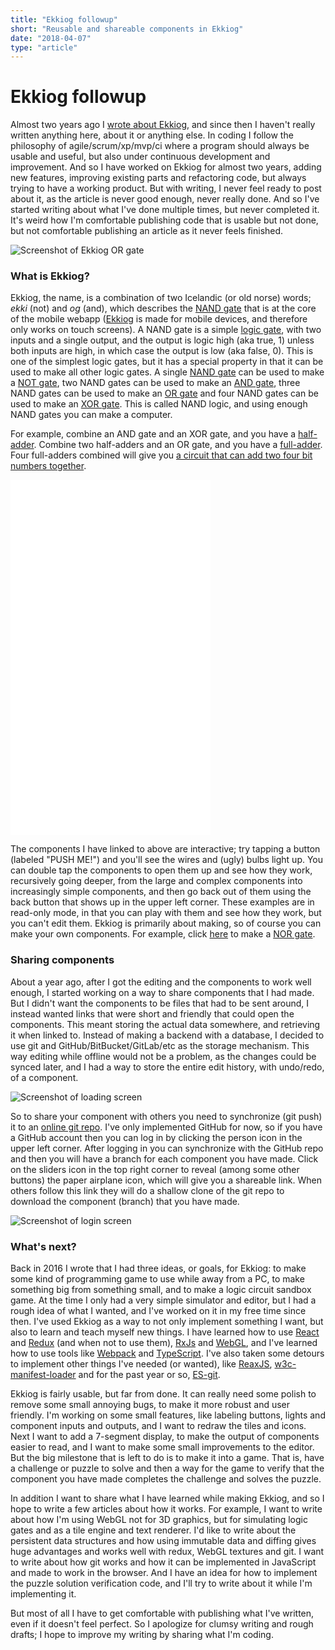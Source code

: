 ```yaml
---
title: "Ekkiog followup"
short: "Reusable and shareable components in Ekkiog"
date: "2018-04-07"
type: "article"
---
```


# Ekkiog followup

Almost two years ago I [wrote about Ekkiog](https://mariusgundersen.net/ekkiog/), and since then I haven't really written anything here, about it or anything else. In coding I follow the philosophy of agile/scrum/xp/mvp/ci where a program should always be usable and useful, but also under continuous development and improvement. And so I have worked on Ekkiog for almost two years, adding new features, improving existing parts and refactoring code, but always trying to have a working product. But with writing, I never feel ready to post about it, as the article is never good enough, never really done. And so I've started writing about what I've done multiple times, but never completed it. It's weird how I'm comfortable publishing code that is usable but not done, but not comfortable publishing an article as it never feels finished.

![Screenshot of Ekkiog OR gate](or.png)

### What is Ekkiog?

Ekkiog, the name, is a combination of two Icelandic (or old norse) words; *ekki* (not) and *og* (and), which describes the [NAND gate](https://en.wikipedia.org/wiki/NAND_gate) that is at the core of the mobile webapp ([Ekkiog](https://ekkiog.mariusgundersen.net) is made for mobile devices, and therefore only works on touch screens). A NAND gate is a simple [logic gate](https://en.wikipedia.org/wiki/Logic_gate), with two inputs and a single output, and the output is logic high (aka true, 1) unless both inputs are high, in which case the output is low (aka false, 0). This is one of the simplest logic gates, but it has a special property in that it can be used to make all other logic gates. A single [NAND gate](https://ekkiog.mariusgundersen.net/c/NAND/github.com/mariusGundersen/ekkiog-workspace) can be used to make a [NOT gate](https://ekkiog.mariusgundersen.net/c/NOT/github.com/mariusGundersen/ekkiog-workspace), two NAND gates can be used to make an [AND gate](https://ekkiog.mariusgundersen.net/c/AND/github.com/mariusGundersen/ekkiog-workspace), three NAND gates can be used to make an [OR gate](https://ekkiog.mariusgundersen.net/c/OR/github.com/mariusGundersen/ekkiog-workspace) and four NAND gates can be used to make an [XOR gate](https://ekkiog.mariusgundersen.net/c/XOR/github.com/mariusGundersen/ekkiog-workspace). This is called NAND logic, and using enough NAND gates you can make a computer.

For example, combine an AND gate and an XOR gate, and you have a [half-adder](https://ekkiog.mariusgundersen.net/c/HALF-ADDER/github.com/mariusgundersen/ekkiog-workspace). Combine two half-adders and an OR gate, and you have a [full-adder](https://ekkiog.mariusgundersen.net/c/HALF-ADDER/github.com/mariusgundersen/ekkiog-workspace). Four full-adders combined will give you [a circuit that can add two four bit numbers together](https://ekkiog.mariusgundersen.net/c/ADD-DEMO/github.com/mariusgundersen/ekkiog-workspace).

<iframe width="320" height="568" src="//www.youtube.com/embed/ROARDHocWkQ" frameborder="0" allowfullscreen></iframe>

The components I have linked to above are interactive; try tapping a button (labeled "PUSH ME!") and you'll see the wires and (ugly) bulbs light up. You can double tap the components to open them up and see how they work, recursively going deeper, from the large and complex components into increasingly simple components, and then go back out of them using the back button that shows up in the upper left corner. These examples are in read-only mode, in that you can play with them and see how they work, but you can't edit them. Ekkiog is primarily about making, so of course you can make your own components. For example, click [here](https://ekkiog.mariusgundersen.net/c/NOR) to make a [NOR gate](https://en.wikipedia.org/wiki/NAND_logic#NOR).

### Sharing components

About a year ago, after I got the editing and the components to work well enough, I started working on a way to share components that I had made. But I didn't want the components to be files that had to be sent around, I instead wanted links that were short and friendly that could open the components. This meant storing the actual data somewhere, and retrieving it when linked to. Instead of making a backend with a database, I decided to use git and GitHub/BitBucket/GitLab/etc as the storage mechanism. This way editing while offline would not be a problem, as the changes could be synced later, and I had a way to store the entire edit history, with undo/redo, of a component.

![Screenshot of loading screen](loading.png)

So to share your component with others you need to synchronize (git push) it to an [online git repo](https://github.com/mariusgundersen/ekkiog-workspace/tree/HALF-ADDER). I've only implemented GitHub for now, so if you have a GitHub account then you can log in by clicking the person icon in the upper left corner. After logging in you can synchronize with the GitHub repo and then you will have a branch for each component you have made. Click on the sliders icon in the top right corner to reveal (among some other buttons) the paper airplane icon, which will give you a shareable link. When others follow this link they will do a shallow clone of the git repo to download the component (branch) that you have made.

![Screenshot of login screen](login.png)

### What's next?

Back in 2016 I wrote that I had three ideas, or goals, for Ekkiog: to make some kind of programming game to use while away from a PC, to make something big from something small, and to make a logic circuit sandbox game. At the time I only had a very simple simulator and editor, but I had a rough idea of what I wanted, and I've worked on it in my free time since then. I've used Ekkiog as a way to not only implement something I want, but also to learn and teach myself new things. I have learned how to use [React](https://reactjs.org/) and [Redux](https://redux.js.org/) (and when not to use them), [RxJs](http://reactivex.io/rxjs/) and [WebGL](https://developer.mozilla.org/en-US/docs/Web/API/WebGL_API), and I've learned how to use tools like [Webpack](http://webpack.github.io/) and [TypeScript](https://www.typescriptlang.org/). I've also taken some detours to implement other things I've needed (or wanted), like [ReaxJS](https://www.npmjs.com/package/reaxjs), [w3c-manifest-loader](https://www.npmjs.com/package/w3c-manifest-loader) and for the past year or so, [ES-git](https://github.com/es-git/es-git).

Ekkiog is fairly usable, but far from done. It can really need some polish to remove some small annoying bugs, to make it more robust and user friendly. I'm working on some small features, like labeling buttons, lights and component inputs and outputs, and I want to redraw the tiles and icons. Next I want to add a 7-segment display, to make the output of components easier to read, and I want to make some small improvements to the editor. But the big milestone that is left to do is to make it into a game. That is, have a challenge or puzzle to solve and then a way for the game to verify that the component you have made completes the challenge and solves the puzzle.

In addition I want to share what I have learned while making Ekkiog, and so I hope to write a few articles about how it works. For example, I want to write about how I'm using WebGL not for 3D graphics, but for simulating logic gates and as a tile engine and text renderer. I'd like to write about the persistent data structures and how using immutable data and diffing gives huge advantages and works well with redux, WebGL textures and git. I want to write about how git works and how it can be implemented in JavaScript and made to work in the browser. And I have an idea for how to implement the puzzle solution verification code, and I'll try to write about it while I'm implementing it.

But most of all I have to get comfortable with publishing what I've written, even if it doesn't feel perfect. So I apologize for clumsy writing and rough drafts; I hope to improve my writing by sharing what I'm coding.